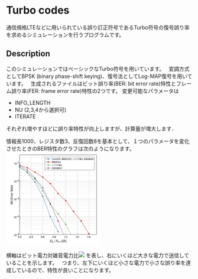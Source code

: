 # Turbo codes
通信規格LTEなどに用いられている誤り訂正符号であるTurbo符号の復号誤り率を求めるシミュレーションを行うプログラムです。
## Description
このシミュレーションではベーシックなTurbo符号を用いています。  
変調方式としてBPSK (binary phase-shift keying)、復号法としてLog-MAP復号を用いています。  
生成されるファイルはビット誤り率(BER: bit error rate)特性とフレーム誤り率(FER: frame error rate)特性の2つです。 
変更可能なパラメータは  
- INFO_LENGTH
- NU (2,3,4から選択可)  
- ITERATE  

それぞれ増やすほどに誤り率特性が向上しますが、計算量が増大します．  

情報長1000、レジスタ数3、反復回数8を基本として、１つのパラメータを変化させたときのBER特性のグラフは次のようになります。  
<img src="https://github.com/piosear/error-correcting-codes/blob/master/turbo-codes/Figures/Turbo_performance.png" alt="graph" title="Turbo符号の誤り率特性" width=50%>

横軸はビット電力対雑音電力比<img src="https://latex.codecogs.com/png.latex?\inline&space;\small&space;E_b/N_0" />
を表し、右にいくほど大きな電力で送信していることを示します。  
つまり、左下にいくほど小さな電力で小さな誤り率を達成しているので、特性が良いことになります。  


